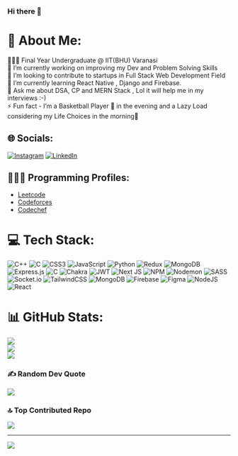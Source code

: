 ### Hi there 👋

# 💫 About Me:
🧑🏻‍🎓 Final Year Undergraduate @ IIT(BHU) Varanasi<br>🔭 I’m currently working on improving my Dev and Problem Solving Skills<br>👯 I’m looking to contribute to startups in Full Stack Web Development Field<br>🌱 I’m currently learning React Native , Django and Firebase.<br>💬 Ask me about DSA, CP and MERN Stack , Lol it will help me in my interviews :-)<br>⚡ Fun fact - I’m a Basketball Player 🏀 in the evening and a Lazy Load considering my Life Choices in the morning🤡


## 🌐 Socials:
[![Instagram](https://img.shields.io/badge/Instagram-%23E4405F.svg?logo=Instagram&logoColor=white)](https://instagram.com/akshun_07) [![LinkedIn](https://img.shields.io/badge/LinkedIn-%230077B5.svg?logo=linkedin&logoColor=white)](https://linkedin.com/in/akshun-mishra-777713227) 

## 🧑🏻‍💻 Programming Profiles:
- [Leetcode](https://leetcode.com/akshun_007/)
- [Codeforces](https://codeforces.com/profile/akshun_07)
- [Codechef](https://www.codechef.com/users/akshun_07)

# 💻 Tech Stack:
![C++](https://img.shields.io/badge/c++-%2300599C.svg?style=for-the-badge&logo=c%2B%2B&logoColor=white) ![C](https://img.shields.io/badge/c-%2300599C.svg?style=for-the-badge&logo=c&logoColor=white) ![CSS3](https://img.shields.io/badge/css3-%231572B6.svg?style=for-the-badge&logo=css3&logoColor=white) ![JavaScript](https://img.shields.io/badge/javascript-%23323330.svg?style=for-the-badge&logo=javascript&logoColor=%23F7DF1E) ![Python](https://img.shields.io/badge/python-3670A0?style=for-the-badge&logo=python&logoColor=ffdd54) ![Redux](https://img.shields.io/badge/redux-%23593d88.svg?style=for-the-badge&logo=redux&logoColor=white) ![MongoDB](https://img.shields.io/badge/MongoDB-%234ea94b.svg?style=for-the-badge&logo=mongodb&logoColor=white) ![Express.js](https://img.shields.io/badge/express.js-%23404d59.svg?style=for-the-badge&logo=express&logoColor=%2361DAFB) ![C](https://img.shields.io/badge/c-%2300599C.svg?style=for-the-badge&logo=c&logoColor=white) ![Chakra](https://img.shields.io/badge/chakra-%234ED1C5.svg?style=for-the-badge&logo=chakraui&logoColor=white) ![JWT](https://img.shields.io/badge/JWT-black?style=for-the-badge&logo=JSON%20web%20tokens) ![Next JS](https://img.shields.io/badge/Next-black?style=for-the-badge&logo=next.js&logoColor=white) ![NPM](https://img.shields.io/badge/NPM-%23CB3837.svg?style=for-the-badge&logo=npm&logoColor=white) ![Nodemon](https://img.shields.io/badge/NODEMON-%23323330.svg?style=for-the-badge&logo=nodemon&logoColor=%BBDEAD) ![SASS](https://img.shields.io/badge/SASS-hotpink.svg?style=for-the-badge&logo=SASS&logoColor=white) ![Socket.io](https://img.shields.io/badge/Socket.io-black?style=for-the-badge&logo=socket.io&badgeColor=010101) ![TailwindCSS](https://img.shields.io/badge/tailwindcss-%2338B2AC.svg?style=for-the-badge&logo=tailwind-css&logoColor=white) ![MongoDB](https://img.shields.io/badge/MongoDB-%234ea94b.svg?style=for-the-badge&logo=mongodb&logoColor=white) ![Firebase](https://img.shields.io/badge/Firebase-039BE5?style=for-the-badge&logo=Firebase&logoColor=white) ![Figma](https://img.shields.io/badge/figma-%23F24E1E.svg?style=for-the-badge&logo=figma&logoColor=white) ![NodeJS](https://img.shields.io/badge/node.js-6DA55F?style=for-the-badge&logo=node.js&logoColor=white) ![React](https://img.shields.io/badge/react-%2320232a.svg?style=for-the-badge&logo=react&logoColor=%2361DAFB)
# 📊 GitHub Stats:
![](https://github-readme-stats.vercel.app/api?username=akshunmish7&theme=tokyonight&hide_border=false&include_all_commits=true&count_private=true)<br/>
![](https://github-readme-streak-stats.herokuapp.com/?user=akshunmish7&theme=tokyonight&hide_border=false)<br/>
![](https://github-readme-stats.vercel.app/api/top-langs/?username=akshunmish7&theme=tokyonight&hide_border=false&include_all_commits=true&count_private=true&layout=compact)

### ✍️ Random Dev Quote
![](https://quotes-github-readme.vercel.app/api?type=horizontal&theme=radical)

### 🔝 Top Contributed Repo
![](https://github-contributor-stats.vercel.app/api?username=akshunmish7&limit=5&theme=dark&combine_all_yearly_contributions=true)

---
[![](https://visitcount.itsvg.in/api?id=akshunmish7&icon=0&color=0)](https://visitcount.itsvg.in)

<!-- Proudly created with GPRM ( https://gprm.itsvg.in ) -->
